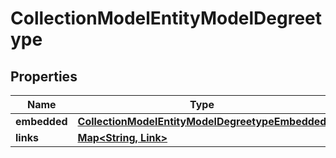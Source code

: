

# CollectionModelEntityModelDegreetype


## Properties

| Name | Type | Description | Notes |
|------------ | ------------- | ------------- | -------------|
|**embedded** | [**CollectionModelEntityModelDegreetypeEmbedded**](CollectionModelEntityModelDegreetypeEmbedded.md) |  |  [optional] |
|**links** | [**Map&lt;String, Link&gt;**](Link.md) |  |  [optional] |



